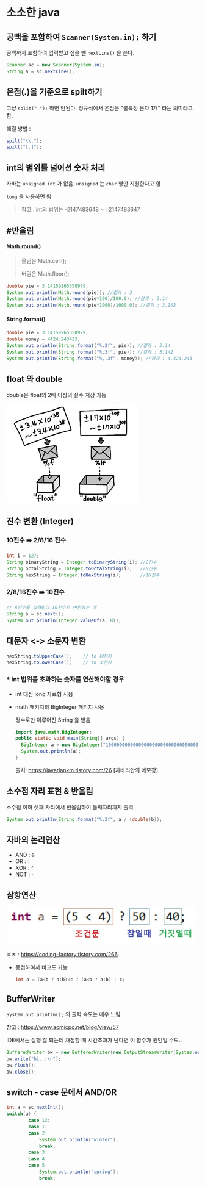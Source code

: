 # 소소한 java

## 공백을 포함하여 `Scanner(System.in);` 하기

공백까지 포함하여 입력받고 싶을 땐 `nextLine()` 을 쓴다.

```java
Scanner sc = new Scanner(System.in);
String a = sc.nextLine();
```



## 온점(.)을 기준으로 spilt하기

그냥 `split(".");` 하면 안된다. 정규식에서 온점은 "불특정 문자 1개" 라는 의미라고 함.

해결 방법 : 

```java
spilt("\\.");
spilt("[.]");
```



## int의 범위를 넘어선 숫자 처리

자바는 `unsigned int`  가 없음. `unsigned` 는 `char` 형만 지원한다고 함

`long` 을 사용하면 됨

> 참고 : int의 범위는 -2147483648 ~ +2147483647



## #반올림

#### Math.round()

> 올림은 Math.ceil(); 
>
> 버림은 Math.floor();

```java
double pie = 3.14159265358979;
System.out.println(Math.round(pie)); //결과 : 3
System.out.println(Math.round(pie*100)/100.0); //결과 : 3.14
System.out.println(Math.round(pie*1000)/1000.0); //결과 : 3.142
```

#### String.format()

```java
double pie = 3.14159265358979;
double money = 4424.243423;
System.out.println(String.format("%.2f", pie)); //결과 : 3.14
System.out.println(String.format("%.3f", pie)); //결과 : 3.142
System.out.println(String.format("%,.3f", money)); //결과 : 4,424.243
```



## float 와 double

double은 float의 2배 이상의 실수 저장 가능

![img](md-images/pimg6145_1.png)



## 진수 변환 (Integer)

### 10진수 ➡️ 2/8/16 진수

```java
int i = 127;
String binaryString = Integer.toBinaryString(i); //2진수
String octalString = Integer.toOctalString(i);   //8진수
String hexString = Integer.toHexString(i);       //16진수
```

### 2/8/16진수 ➡️ 10진수

```java
// 8진수를 입력받아 10진수로 변환하는 예
String a = sc.next();
System.out.println(Integer.valueOf(a, 8));
```



## 대문자 <-> 소문자 변환

```java
hexString.toUpperCase();	// to 대문자
hexString.toLowerCase();	// to 소문자
```



### * int 범위를 초과하는 숫자를 연산해야할 경우

* int 대신 long 자료형 사용

* math 패키지의 BigInteger 패키지 사용

  정수로만 이루어진 String 을 받음

  ```java
  import java.math.BigInteger;
  public static void main(String[] args) { 
    BigInteger a = new BigInteger("100000000000000000000000000000000000");
    System.out.println(a);
  }
  ```

  출처: https://javariankm.tistory.com/26 [자바리안의 메모장]

## 소수점 자리 표현 & 반올림

소수점 이하 셋째 자리에서 반올림하여 둘째자리까지 출력

```java
System.out.println(String.format("%.2f", a / (double)b));
```



## 자바의 논리연산

* AND : `&`
* OR : `|`
* XOR : `^`
* NOT : `~`



## 삼항연산

![삼항연산자](md-images/99375E495C020AB503.jpeg)

ㅊㅊ : https://coding-factory.tistory.com/266

* 중첩하여서 비교도 가능

  ```java
  int a = (a<b ? a:b)<c ? (a<b ? a:b) : c;
  ```




## BufferWriter

`System.out.println();` 의 출력 속도는 매우 느림

참고 : https://www.acmicpc.net/blog/view/57

IDE에서는 실행 잘 되는데 채점할 때 시간초과가 난다면 이 함수가 원인일 수도..

```java
BufferedWriter bw = new BufferedWriter(new OutputStreamWriter(System.out));
bw.write("hi..!\n");
bw.flush();
bw.close();
```



## switch - case 문에서 AND/OR

```java
int a = sc.nextInt();
switch(a) {
		case 12:
		case 1:
		case 2:
			System.out.println("winter");
			break;
		case 3:
		case 4:
		case 5:
			System.out.println("spring");
			break;
```

